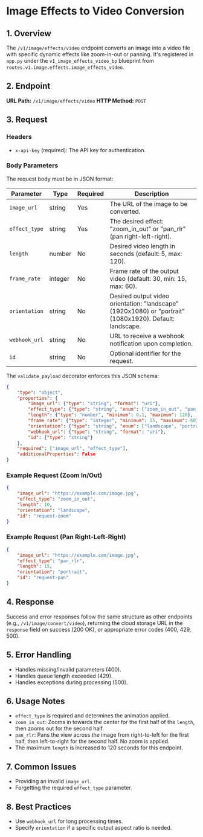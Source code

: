# Image Effects to Video Conversion

## 1. Overview

The `/v1/image/effects/video` endpoint converts an image into a video file with specific dynamic effects like zoom-in-out or panning. It's registered in `app.py` under the `v1_image_effects_video_bp` blueprint from `routes.v1.image.effects.image_effects_video`.

## 2. Endpoint

**URL Path:** `/v1/image/effects/video`
**HTTP Method:** `POST`

## 3. Request

### Headers

- `x-api-key` (required): The API key for authentication.

### Body Parameters

The request body must be in JSON format:

| Parameter     | Type    | Required | Description                                                                                            |
|---------------|---------|----------|--------------------------------------------------------------------------------------------------------|
| `image_url`   | string  | Yes      | The URL of the image to be converted.                                                                  |
| `effect_type` | string  | Yes      | The desired effect: "zoom_in_out" or "pan_rlr" (pan right-left-right).                              |
| `length`      | number  | No       | Desired video length in seconds (default: 5, max: 120).                                                |
| `frame_rate`  | integer | No       | Frame rate of the output video (default: 30, min: 15, max: 60).                                        |
| `orientation` | string  | No       | Desired output video orientation: "landscape" (1920x1080) or "portrait" (1080x1920). Default: landscape. |
| `webhook_url` | string  | No       | URL to receive a webhook notification upon completion.                                                 |
| `id`          | string  | No       | Optional identifier for the request.                                                                   |

The `validate_payload` decorator enforces this JSON schema:

```json
{
    "type": "object",
    "properties": {
        "image_url": {"type": "string", "format": "uri"},
        "effect_type": {"type": "string", "enum": ["zoom_in_out", "pan_rlr"]},
        "length": {"type": "number", "minimum": 0.1, "maximum": 120},
        "frame_rate": {"type": "integer", "minimum": 15, "maximum": 60},
        "orientation": {"type": "string", "enum": ["landscape", "portrait"]},
        "webhook_url": {"type": "string", "format": "uri"},
        "id": {"type": "string"}
    },
    "required": ["image_url", "effect_type"],
    "additionalProperties": False
}
```

### Example Request (Zoom In/Out)

```json
{
    "image_url": "https://example.com/image.jpg",
    "effect_type": "zoom_in_out",
    "length": 10,
    "orientation": "landscape",
    "id": "request-zoom"
}
```

### Example Request (Pan Right-Left-Right)

```json
{
    "image_url": "https://example.com/image.jpg",
    "effect_type": "pan_rlr",
    "length": 15,
    "orientation": "portrait",
    "id": "request-pan"
}
```

## 4. Response

Success and error responses follow the same structure as other endpoints (e.g., `/v1/image/convert/video`), returning the cloud storage URL in the `response` field on success (200 OK), or appropriate error codes (400, 429, 500).

## 5. Error Handling

- Handles missing/invalid parameters (400).
- Handles queue length exceeded (429).
- Handles exceptions during processing (500).

## 6. Usage Notes

- `effect_type` is required and determines the animation applied.
- `zoom_in_out`: Zooms in towards the center for the first half of the `length`, then zooms out for the second half.
- `pan_rlr`: Pans the view across the image from right-to-left for the first half, then left-to-right for the second half. No zoom is applied.
- The maximum `length` is increased to 120 seconds for this endpoint.

## 7. Common Issues

- Providing an invalid `image_url`.
- Forgetting the required `effect_type` parameter.

## 8. Best Practices

- Use `webhook_url` for long processing times.
- Specify `orientation` if a specific output aspect ratio is needed. 
